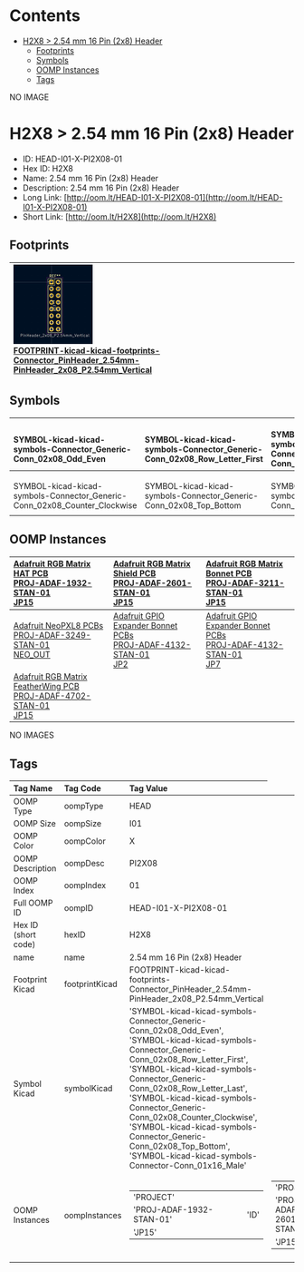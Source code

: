 



Contents
========

* [H2X8 > 2.54 mm 16 Pin (2x8) Header](#h2x8--254-mm-16-pin-2x8-header)
	* [Footprints](#footprints)
	* [Symbols](#symbols)
	* [OOMP Instances](#oomp-instances)
	* [Tags](#tags)
  
NO IMAGE  
# H2X8 > 2.54 mm 16 Pin (2x8) Header

- ID: HEAD-I01-X-PI2X08-01
- Hex ID: H2X8
- Name: 2.54 mm 16 Pin (2x8) Header
- Description: 2.54 mm 16 Pin (2x8) Header
- Long Link: [http://oom.lt/HEAD-I01-X-PI2X08-01](http://oom.lt/HEAD-I01-X-PI2X08-01)
- Short Link: [http://oom.lt/H2X8](http://oom.lt/H2X8)

## Footprints
  

|[![](https://raw.githubusercontent.com/oomlout/oomlout_OOMP_eda_V2/main/FOOTPRINT/kicad/kicad-footprints/Connector_PinHeader_2.54mm/PinHeader_2x08_P2.54mm_Vertical/image_140.png)<br>FOOTPRINT-kicad-kicad-footprints-Connector_PinHeader_2.54mm-PinHeader_2x08_P2.54mm_Vertical](https://github.com/oomlout/oomlout_OOMP_eda_V2/tree/main/FOOTPRINT/kicad/kicad-footprints/Connector_PinHeader_2.54mm/PinHeader_2x08_P2.54mm_Vertical/)|||
| :--- | :--- | :--- |

## Symbols
  

|![]()<br>SYMBOL-kicad-kicad-symbols-Connector_Generic-Conn_02x08_Odd_Even|![]()<br>SYMBOL-kicad-kicad-symbols-Connector_Generic-Conn_02x08_Row_Letter_First|![]()<br>SYMBOL-kicad-kicad-symbols-Connector_Generic-Conn_02x08_Row_Letter_Last|
| :--- | :--- | :--- |
|![]()<br>SYMBOL-kicad-kicad-symbols-Connector_Generic-Conn_02x08_Counter_Clockwise|![]()<br>SYMBOL-kicad-kicad-symbols-Connector_Generic-Conn_02x08_Top_Bottom|![]()<br>SYMBOL-kicad-kicad-symbols-Connector-Conn_01x16_Male|
||||

## OOMP Instances
  

|[Adafruit RGB Matrix HAT PCB<br>PROJ-ADAF-1932-STAN-01<br>JP15](https://github.com/oomlout/oomlout_OOMP_projects_V2/tree/main/PROJ/ADAF/1932/STAN/01/)|[Adafruit RGB Matrix Shield PCB<br>PROJ-ADAF-2601-STAN-01<br>JP15](https://github.com/oomlout/oomlout_OOMP_projects_V2/tree/main/PROJ/ADAF/2601/STAN/01/)|[Adafruit RGB Matrix Bonnet PCB<br>PROJ-ADAF-3211-STAN-01<br>JP15](https://github.com/oomlout/oomlout_OOMP_projects_V2/tree/main/PROJ/ADAF/3211/STAN/01/)|
| :--- | :--- | :--- |
|[Adafruit NeoPXL8 PCBs<br>PROJ-ADAF-3249-STAN-01<br>NEO_OUT](https://github.com/oomlout/oomlout_OOMP_projects_V2/tree/main/PROJ/ADAF/3249/STAN/01/)|[Adafruit GPIO Expander Bonnet PCBs<br>PROJ-ADAF-4132-STAN-01<br>JP2](https://github.com/oomlout/oomlout_OOMP_projects_V2/tree/main/PROJ/ADAF/4132/STAN/01/)|[Adafruit GPIO Expander Bonnet PCBs<br>PROJ-ADAF-4132-STAN-01<br>JP7](https://github.com/oomlout/oomlout_OOMP_projects_V2/tree/main/PROJ/ADAF/4132/STAN/01/)|
|[Adafruit RGB Matrix FeatherWing PCB<br>PROJ-ADAF-4702-STAN-01<br>JP15](https://github.com/oomlout/oomlout_OOMP_projects_V2/tree/main/PROJ/ADAF/4702/STAN/01/)|||
  
NO IMAGES  
## Tags
  

|Tag Name|Tag Code|Tag Value|
| :--- | :--- | :--- |
|OOMP Type|oompType|HEAD|
|OOMP Size|oompSize|I01|
|OOMP Color|oompColor|X|
|OOMP Description|oompDesc|PI2X08|
|OOMP Index|oompIndex|01|
|Full OOMP ID|oompID|HEAD-I01-X-PI2X08-01|
|Hex ID (short code)|hexID|H2X8|
|name|name|2.54 mm 16 Pin (2x8) Header|
|Footprint Kicad|footprintKicad|FOOTPRINT-kicad-kicad-footprints-Connector_PinHeader_2.54mm-PinHeader_2x08_P2.54mm_Vertical|
|Symbol Kicad|symbolKicad|'SYMBOL-kicad-kicad-symbols-Connector_Generic-Conn_02x08_Odd_Even', 'SYMBOL-kicad-kicad-symbols-Connector_Generic-Conn_02x08_Row_Letter_First', 'SYMBOL-kicad-kicad-symbols-Connector_Generic-Conn_02x08_Row_Letter_Last', 'SYMBOL-kicad-kicad-symbols-Connector_Generic-Conn_02x08_Counter_Clockwise', 'SYMBOL-kicad-kicad-symbols-Connector_Generic-Conn_02x08_Top_Bottom', 'SYMBOL-kicad-kicad-symbols-Connector-Conn_01x16_Male'|
|OOMP Instances|oompInstances|<table><tr><td>'PROJECT'</td></tr><tr><td> 'PROJ-ADAF-1932-STAN-01'</td><td> 'ID'</td></tr><tr><td> 'JP15'</td></tr></table></td><td> <table><tr><td>'PROJECT'</td></tr><tr><td> 'PROJ-ADAF-2601-STAN-01'</td><td> 'ID'</td></tr><tr><td> 'JP15'</td></tr></table></td><td> <table><tr><td>'PROJECT'</td></tr><tr><td> 'PROJ-ADAF-3211-STAN-01'</td><td> 'ID'</td></tr><tr><td> 'JP15'</td></tr></table></td><td> <table><tr><td>'PROJECT'</td></tr><tr><td> 'PROJ-ADAF-3249-STAN-01'</td><td> 'ID'</td></tr><tr><td> 'NEO_OUT'</td></tr></table></td><td> <table><tr><td>'PROJECT'</td></tr><tr><td> 'PROJ-ADAF-4132-STAN-01'</td><td> 'ID'</td></tr><tr><td> 'JP2'</td></tr></table></td><td> <table><tr><td>'PROJECT'</td></tr><tr><td> 'PROJ-ADAF-4132-STAN-01'</td><td> 'ID'</td></tr><tr><td> 'JP7'</td></tr></table></td><td> <table><tr><td>'PROJECT'</td></tr><tr><td> 'PROJ-ADAF-4702-STAN-01'</td><td> 'ID'</td></tr><tr><td> 'JP15'</td></tr></table>|
||||
